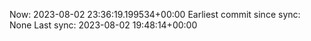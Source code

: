 Now: 2023-08-02 23:36:19.199534+00:00 Earliest commit since sync: None Last sync: 2023-08-02 19:48:14+00:00
